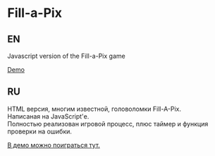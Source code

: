 Fill-a-Pix
==========

## EN

Javascript version of the Fill-a-Pix game

<a href="http://qmegas.info/custom/fillapix.htm">Demo</a><br/>

## RU

HTML версия, многим известной, головоломки Fill-A-Pix.<br/>
Написаная на JavaScript'е.<br/>
Полностью реализован игровой процесс, плюс таймер и функция проверки на ошибки.<br/>

<a href="http://qmegas.info/custom/fillapix.htm">В демо можно поиграться тут.</a><br/>
